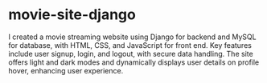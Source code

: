 # movie-site-django
I created a movie streaming website using Django for backend and MySQL for database, with HTML, CSS, and JavaScript for front end. Key features include user signup, login, and logout, with secure data handling. The site offers light and dark modes and dynamically displays user details on profile hover, enhancing user experience.

